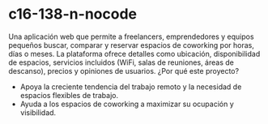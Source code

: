 # c16-138-n-nocode

Una aplicación web que permite a freelancers, emprendedores y
equipos pequeños buscar, comparar y reservar espacios de
coworking por horas, días o meses. La plataforma ofrece detalles
como ubicación, disponibilidad de espacios, servicios incluidos (WiFi, salas de reuniones, áreas de descanso), precios y opiniones de
usuarios.
¿Por qué este proyecto?
- Apoya la creciente tendencia del trabajo remoto y la necesidad de
espacios flexibles de trabajo.
- Ayuda a los espacios de coworking a maximizar su ocupación y
visibilidad.
